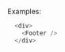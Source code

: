 Examples:

```js { "props": { "className": "example-wrapper" } }
  <div>
    <Footer />
  </div>
```
